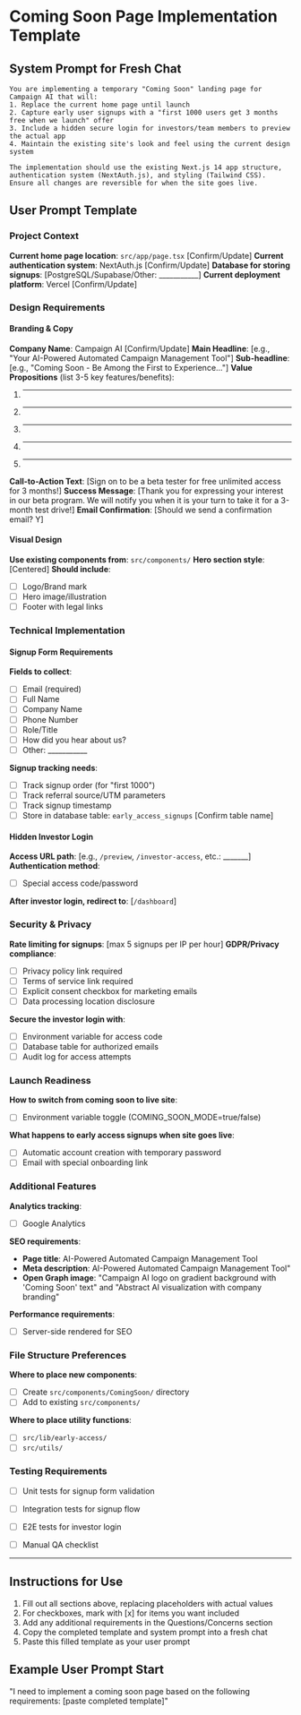 # Coming Soon Page Implementation Template

## System Prompt for Fresh Chat
```
You are implementing a temporary "Coming Soon" landing page for Campaign AI that will:
1. Replace the current home page until launch
2. Capture early user signups with a "first 1000 users get 3 months free when we launch" offer
3. Include a hidden secure login for investors/team members to preview the actual app
4. Maintain the existing site's look and feel using the current design system

The implementation should use the existing Next.js 14 app structure, authentication system (NextAuth.js), and styling (Tailwind CSS). Ensure all changes are reversible for when the site goes live.
```

## User Prompt Template

### Project Context
**Current home page location**: `src/app/page.tsx` [Confirm/Update]
**Current authentication system**: NextAuth.js [Confirm/Update]
**Database for storing signups**: [PostgreSQL/Supabase/Other: ___________]
**Current deployment platform**: Vercel [Confirm/Update]

### Design Requirements

#### Branding & Copy
**Company Name**: Campaign AI [Confirm/Update]
**Main Headline**: [e.g., "Your AI-Powered Automated Campaign Management Tool"]
**Sub-headline**: [e.g., "Coming Soon - Be Among the First to Experience..."]
**Value Propositions** (list 3-5 key features/benefits):
1. ______________________
2. ______________________
3. ______________________
4. ______________________
5. ______________________

**Call-to-Action Text**: [Sign on to be a beta tester for free unlimited access for 3 months!]
**Success Message**: [Thank you for expressing your interest in our beta program. We will notify you when it is your turn to take it for a 3-month test drive!]
**Email Confirmation**: [Should we send a confirmation email? Y]

#### Visual Design
**Use existing components from**: `src/components/` 
**Hero section style**: [Centered]
**Should include**:
- [ ] Logo/Brand mark
- [ ] Hero image/illustration 
- [ ] Footer with legal links

### Technical Implementation

#### Signup Form Requirements
**Fields to collect**:
- [ ] Email (required)
- [ ] Full Name
- [ ] Company Name
- [ ] Phone Number
- [ ] Role/Title
- [ ] How did you hear about us?
- [ ] Other: ___________

**Signup tracking needs**:
- [ ] Track signup order (for "first 1000")
- [ ] Track referral source/UTM parameters
- [ ] Track signup timestamp
- [ ] Store in database table: `early_access_signups` [Confirm table name]

#### Hidden Investor Login
**Access URL path**: [e.g., `/preview`, `/investor-access`, etc.: _______]
**Authentication method**:
- [ ] Special access code/password

**After investor login, redirect to**: [`/dashboard`]

### Security & Privacy
**Rate limiting for signups**: [max 5 signups per IP per hour]
**GDPR/Privacy compliance**:
- [ ] Privacy policy link required
- [ ] Terms of service link required
- [ ] Explicit consent checkbox for marketing emails
- [ ] Data processing location disclosure

**Secure the investor login with**:
- [ ] Environment variable for access code
- [ ] Database table for authorized emails
- [ ] Audit log for access attempts

### Launch Readiness
**How to switch from coming soon to live site**:
- [ ] Environment variable toggle (COMING_SOON_MODE=true/false)

**What happens to early access signups when site goes live**:
- [ ] Automatic account creation with temporary password
- [ ] Email with special onboarding link

### Additional Features
**Analytics tracking**:
- [ ] Google Analytics

**SEO requirements**:
- **Page title**: AI-Powered Automated Campaign Management Tool
- **Meta description**: AI-Powered Automated Campaign Management Tool"
- **Open Graph image**: "Campaign AI logo on gradient background with 'Coming Soon'
  text" and "Abstract AI visualization with company branding"

**Performance requirements**:
- [ ] Server-side rendered for SEO

### File Structure Preferences
**Where to place new components**: 
- [ ] Create `src/components/ComingSoon/` directory
- [ ] Add to existing `src/components/`

**Where to place utility functions**:
- [ ] `src/lib/early-access/`
- [ ] `src/utils/`

### Testing Requirements
- [ ] Unit tests for signup form validation
- [ ] Integration tests for signup flow
- [ ] E2E tests for investor login
- [ ] Manual QA checklist


---

## Instructions for Use
1. Fill out all sections above, replacing placeholders with actual values
2. For checkboxes, mark with [x] for items you want included
3. Add any additional requirements in the Questions/Concerns section
4. Copy the completed template and system prompt into a fresh chat
5. Paste this filled template as your user prompt

## Example User Prompt Start
"I need to implement a coming soon page based on the following requirements: [paste completed template]"